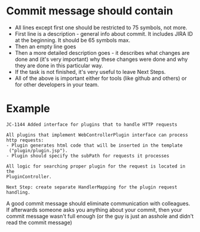 # Commit message should contain

- All lines except first one should be restricted to 75 symbols, not more.
- First line is a description - general info about commit. It includes JIRA ID at the beginning. It should be 65 symbols max.
- Then an empty line goes
- Then a more detailed description goes - it describes what changes are done and (it's very important) why these
  changes were done and why they are done in this particular way.
- If the task is not finished, it's very useful to leave Next Steps.
- All of the above is important either for tools (like github and others) or for other developers in your team.

# Example

```
JC-1144 Added interface for plugins that to handle HTTP requests

All plugins that implement WebControllerPlugin interface can process
http requests:
- Plugin generates html code that will be inserted in the template
 ("plugin/plugin.jsp").
- Plugin should specify the subPath for requests it processes

All logic for searching proper plugin for the request is located in the
PluginController.

Next Step: create separate HandlerMapping for the plugin request handling.
```

A good commit message should eliminate communication with colleagues. If afterwards someone asks you anything about
your commit, then your commit message wasn't full enough (or the guy is just an asshole and didn't read the commit message)
